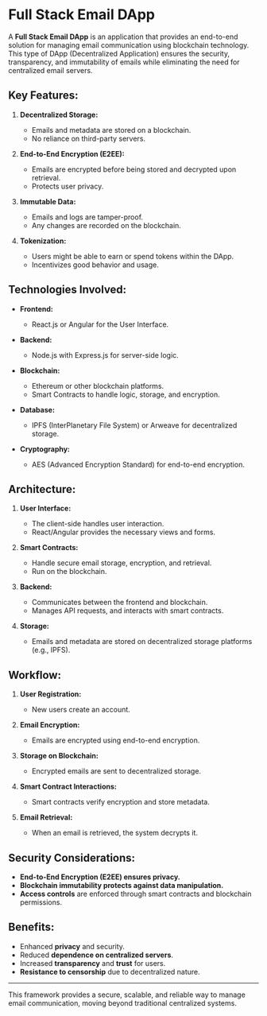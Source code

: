 # Full Stack Email DApp

A **Full Stack Email DApp** is an application that provides an end-to-end solution for managing email communication using blockchain technology. This type of DApp (Decentralized Application) ensures the security, transparency, and immutability of emails while eliminating the need for centralized email servers.

## Key Features:

1. **Decentralized Storage:**
   - Emails and metadata are stored on a blockchain.
   - No reliance on third-party servers.

2. **End-to-End Encryption (E2EE):**
   - Emails are encrypted before being stored and decrypted upon retrieval.
   - Protects user privacy.

3. **Immutable Data:**
   - Emails and logs are tamper-proof.
   - Any changes are recorded on the blockchain.

4. **Tokenization:**
   - Users might be able to earn or spend tokens within the DApp.
   - Incentivizes good behavior and usage.

## Technologies Involved:

- **Frontend:**
  - React.js or Angular for the User Interface.
  
- **Backend:**
  - Node.js with Express.js for server-side logic.
  
- **Blockchain:**
  - Ethereum or other blockchain platforms.
  - Smart Contracts to handle logic, storage, and encryption.

- **Database:**
  - IPFS (InterPlanetary File System) or Arweave for decentralized storage.
  
- **Cryptography:**
  - AES (Advanced Encryption Standard) for end-to-end encryption.
  
## Architecture:

1. **User Interface:**
   - The client-side handles user interaction.
   - React/Angular provides the necessary views and forms.
   
2. **Smart Contracts:**
   - Handle secure email storage, encryption, and retrieval.
   - Run on the blockchain.
   
3. **Backend:**
   - Communicates between the frontend and blockchain.
   - Manages API requests, and interacts with smart contracts.
   
4. **Storage:**
   - Emails and metadata are stored on decentralized storage platforms (e.g., IPFS).

## Workflow:

1. **User Registration:**
   - New users create an account.
   
2. **Email Encryption:**
   - Emails are encrypted using end-to-end encryption.
   
3. **Storage on Blockchain:**
   - Encrypted emails are sent to decentralized storage.
   
4. **Smart Contract Interactions:**
   - Smart contracts verify encryption and store metadata.
   
5. **Email Retrieval:**
   - When an email is retrieved, the system decrypts it.

## Security Considerations:

- **End-to-End Encryption (E2EE) ensures privacy.**
- **Blockchain immutability protects against data manipulation.**
- **Access controls** are enforced through smart contracts and blockchain permissions.

## Benefits:

- Enhanced **privacy** and security.
- Reduced **dependence on centralized servers**.
- Increased **transparency** and **trust** for users.
- **Resistance to censorship** due to decentralized nature.

---

This framework provides a secure, scalable, and reliable way to manage email communication, moving beyond traditional centralized systems.


